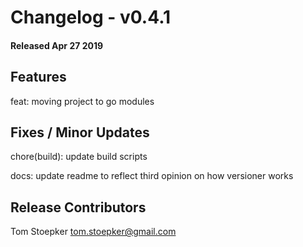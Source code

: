 # Changelog - v0.4.1
#### Released Apr 27 2019


## Features

feat: moving project to go modules



## Fixes / Minor Updates

chore(build): update build scripts

docs: update readme to reflect third opinion on how versioner works


## Release Contributors

Tom Stoepker <tom.stoepker@gmail.com>
